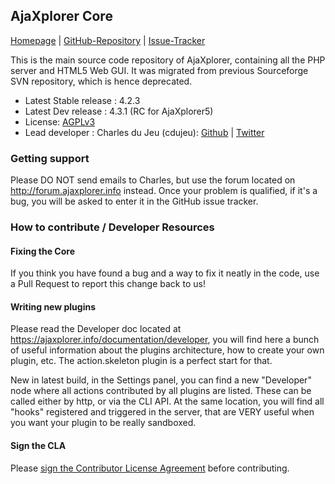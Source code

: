 ## AjaXplorer Core

[Homepage](http://ajaxplorer.info/) | 
[GitHub-Repository](https://github.com/ajaxplorer/ajaxplorer-core) | 
[Issue-Tracker](https://github.com/ajaxplorer/ajaxplorer-core)

This is the main source code repository of AjaXplorer, containing all the PHP server and HTML5 Web GUI. It was migrated from previous Sourceforge SVN repository, which is hence deprecated. 

* Latest Stable release : 4.2.3
* Latest Dev release : 4.3.1 (RC for AjaXplorer5)
* License: [AGPLv3](https://www.gnu.org/licenses/agpl.html)
* Lead developer  : Charles du Jeu (cdujeu): [Github](https://github.com/cdujeu) | [Twitter](https://twitter.com/AjaXplorer)

### Getting support

Please DO NOT send emails to Charles, but use the forum located on http://forum.ajaxplorer.info instead. Once your problem is qualified, if it's a bug, you will be asked to enter it in the GitHub issue tracker.

### How to contribute / Developer Resources

#### Fixing the Core

If you think you have found a bug and a way to fix it neatly in the code, use a Pull Request to report this change back to us! 

#### Writing new plugins

Please read the Developer doc located at https://ajaxplorer.info/documentation/developer, you will find here a bunch of useful information about the plugins architecture, how to create your own plugin, etc. The action.skeleton plugin is a perfect start for that. 

New in latest build, in the Settings panel, you can find a new "Developer" node where all actions contributed by all plugins are listed. These can be called either by http, or via the CLI API. At the same location, you will find all "hooks" registered and triggered in the server, that are VERY useful when you want your plugin to be really sandboxed.  

#### Sign the CLA

Please <a href="http://www.clahub.com/agreements/ajaxplorer/ajaxplorer-core">sign the Contributor License Agreement</a> before contributing.
